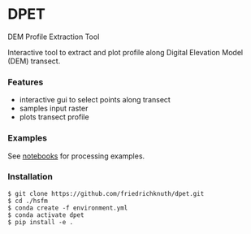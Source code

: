 # DPET
DEM Profile Extraction Tool

Interactive tool to extract and plot profile along Digital Elevation Model (DEM) transect.

### Features
- interactive gui to select points along transect
- samples input raster
- plots transect profile

### Examples
See [notebooks](./examples/) for processing examples.

### Installation
```
$ git clone https://github.com/friedrichknuth/dpet.git
$ cd ./hsfm
$ conda create -f environment.yml
$ conda activate dpet
$ pip install -e .
```
